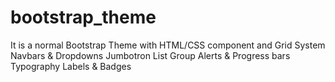 # bootstrap_theme 
It is a normal Bootstrap Theme with HTML/CSS component and
Grid System
Navbars & Dropdowns
Jumbotron
List Group
Alerts & Progress bars
Typography
Labels & Badges
